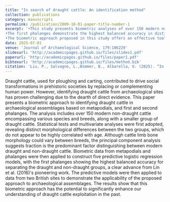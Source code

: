 ```yaml
---
title: "In search of draught cattle: An identification method"
collection: publications
category: manuscripts
permalink: /publication/2009-10-01-paper-title-number-1
excerpt: '•This study presents biometric analyses of over 150 modern non-draught cattle and a smaller group of draught cattle.
•The first phalanges demonstrate the highest balanced accuracy in distinguishing between draught and non-draught groups.
•The biometric approach proposed in this study offers an effective tool for advancing our understanding of draught cattle use in past societies.'
date: 2025-07-01
venue: 'Journal of Archaeological Science, 179:106229'
slidesurl: 'http://academicpages.github.io/files/slides1.pdf'
paperurl: 'http://academicpages.github.io/files/paper1.pdf'
bibtexurl: 'http://academicpages.github.io/files/method.bib'
citation: 'Liu, P., Salvagno, L.,Wimmer, B., Albarella, U. (2025). “In search of draught cattle: An identification method”. Journal of Archaeological Science, 179:106229. DOI: 10.1016/j.jas.2025.106229'
---
```

Draught cattle, used for ploughing and carting, contributed to drive social transformations in prehistoric societies by replacing or complementing human power. However, identifying draught cattle from archaeological sites has proven challenging due to the dearth of direct evidence. This paper presents a biometric approach to identifying draught cattle in archaeological assemblages based on metapodials, and first and second phalanges. The analysis includes over 150 modern non-draught cattle encompassing various species and breeds, along with a smaller group of draught cattle. Statistical tests and multivariate analyses were first adopted, revealing distinct morphological differences between the two groups, which do not appear to be highly correlated with age. Although cattle limb bone morphology could vary between breeds, the principal component analysis suggests traction is the predominant factor distinguishing between modern draught and non-draught cattle. Biometric data from metapodials and phalanges were then applied to construct five predictive logistic regression models, with the first phalanges showing the highest balanced accuracy for separating the draught and non-draught groups, a clear advance from Lin et al. (2016)'s pioneering work. The predictive models were then applied to data from two British sites to demonstrate the applicability of the proposed approach to archaeological assemblages. The results show that this biometric approach has the potential to significantly enhance our understanding of draught cattle exploitation in the past.


